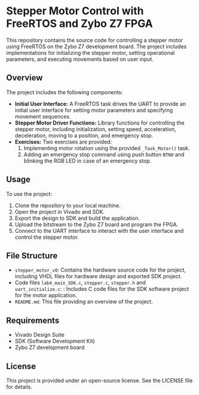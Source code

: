 # Stepper Motor Control with FreeRTOS and Zybo Z7 FPGA 

This repository contains the source code for controlling a stepper motor using FreeRTOS on the Zybo Z7 development board. The project includes implementations for initializing the stepper motor, setting operational parameters, and executing movements based on user input.

## Overview

The project includes the following components:

- **Initial User Interface:** A FreeRTOS task drives the UART to provide an initial user interface for setting motor parameters and specifying movement sequences.
- **Stepper Motor Driver Functions:** Library functions for controlling the stepper motor, including initialization, setting speed, acceleration, deceleration, moving to a position, and emergency stop.
- **Exercises:** Two exercises are provided:
  1. Implementing motor rotation using the provided `_Task_Motor()` task.
  2. Adding an emergency stop command using push button `BTN0` and blinking the RGB LED in case of an emergency stop.

## Usage

To use the project:
1. Clone the repository to your local machine.
2. Open the project in Vivado and SDK.
3. Export the design to SDK and build the application.
4. Upload the bitstream to the Zybo Z7 board and program the FPGA.
5. Connect to the UART interface to interact with the user interface and control the stepper motor.

## File Structure

- `stepper_motor_v0`: Contains the hardware source code for the project, including VHDL files for hardware design and exported SDK project.
- Code files `lab4_main_SDK.c`, `stepper.c`, `stepper.h` and `uart_initialize.c`: : Includes C code files for the SDK software project for the motor application.
- `README.md`: This file providing an overview of the project.

## Requirements

- Vivado Design Suite
- SDK (Software Development Kit)
- Zybo Z7 development board

## License

This project is provided under an open-source license. See the LICENSE file for details.

